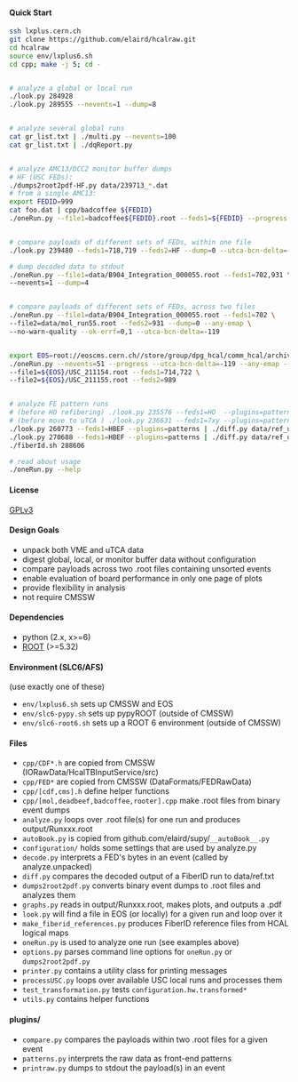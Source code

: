 #### Quick Start
```bash
ssh lxplus.cern.ch
git clone https://github.com/elaird/hcalraw.git
cd hcalraw
source env/lxplus6.sh
cd cpp; make -j 5; cd -


# analyze a global or local run
./look.py 284928
./look.py 289555 --nevents=1 --dump=8


# analyze several global runs
cat gr_list.txt | ./multi.py --nevents=100
cat gr_list.txt | ./dqReport.py


# analyze AMC13/DCC2 monitor buffer dumps
# HF (USC FEDs):
./dumps2root2pdf-HF.py data/239713_*.dat
# from a single AMC13:
export FEDID=999
cat foo.dat | cpp/badcoffee ${FEDID}
./oneRun.py --file1=badcoffee${FEDID}.root --feds1=${FEDID} --progress


# compare payloads of different sets of FEDs, within one file
./look.py 239480 --feds1=718,719 --feds2=HF --dump=0 --utca-bcn-delta=-131 --no-warn-quality

# dump decoded data to stdout
./oneRun.py --file1=data/B904_Integration_000055.root --feds1=702,931 \
--nevents=1 --dump=4


# compare payloads of different sets of FEDs, across two files
./oneRun.py --file1=data/B904_Integration_000055.root --feds1=702 \
--file2=data/mol_run55.root --feds2=931 --dump=0 --any-emap \
--no-warn-quality --ok-errf=0,1 --utca-bcn-delta=-119


export EOS=root://eoscms.cern.ch//store/group/dpg_hcal/comm_hcal/archival/20160914_USC_Run1_runs133054-220908; \
./oneRun.py --nevents=51 --progress --utca-bcn-delta=-119 --any-emap --no-warn-quality --dump=0 \
--file1=${EOS}/USC_211154.root --feds1=714,722 \
--file2=${EOS}/USC_211155.root --feds2=989


# analyze FE pattern runs
# (before HO refibering) ./look.py 235576 --feds1=HO  --plugins=patterns | ./diff.py data/ref_2014.txt
# (before move to uTCA ) ./look.py 236631 --feds1=7xy --plugins=patterns | ./diff.py data/ref_vme_G.txt
./look.py 260773 --feds1=HBEF --plugins=patterns | ./diff.py data/ref_utca_G.txt
./look.py 270688 --feds1=HBEF --plugins=patterns | ./diff.py data/ref_utca_G.txt
./fiberId.sh 288606

# read about usage
./oneRun.py --help
```

#### License
[GPLv3](http://www.gnu.org/licenses/gpl.html)


#### Design Goals
* unpack both VME and uTCA data
* digest global, local, or monitor buffer data without configuration
* compare payloads across two .root files containing unsorted events
* enable evaluation of board performance in only one page of plots
* provide flexibility in analysis
* not require CMSSW


#### Dependencies
* python (2.x, x>=6)
* [ROOT](https://root.cern.ch/) (>=5.32)


#### Environment (SLC6/AFS)
(use exactly one of these)
* `env/lxplus6.sh` sets up CMSSW and EOS
* `env/slc6-pypy.sh` sets up pypyROOT (outside of CMSSW)
* `env/slc6-root6.sh` sets up a ROOT 6 environment (outside of CMSSW)


#### Files
* `cpp/CDF*.h` are copied from CMSSW (IORawData/HcalTBInputService/src)
* `cpp/FED*` are copied from CMSSW (DataFormats/FEDRawData)
* `cpp/[cdf,cms].h` define helper functions
* `cpp/[mol,deadbeef,badcoffee,rooter].cpp` make .root files from binary event dumps
* `analyze.py` loops over .root file(s) for one run and produces output/Runxxx.root
* `autoBook.py` is copied from github.com/elaird/supy/`__autoBook__.py`
* `configuration/` holds some settings that are used by analyze.py
* `decode.py` interprets a FED's bytes in an event (called by analyze.unpacked)
* `diff.py` compares the decoded output of a FiberID run to data/ref.txt
* `dumps2root2pdf.py` converts binary event dumps to .root files and analyzes them
* `graphs.py` reads in output/Runxxx.root, makes plots, and outputs a .pdf
* `look.py` will find a file in EOS (or locally) for a given run and loop over it
* `make_fiberid_references.py` produces FiberID reference files from HCAL logical maps
* `oneRun.py` is used to analyze one run (see examples above)
* `options.py` parses command line options for `oneRun.py` or `dumps2root2pdf.py`
* `printer.py` contains a utility class for printing messages
* `processUSC.py` loops over available USC local runs and processes them
* `test_transformation.py` tests `configuration.hw.transformed*`
* `utils.py` contains helper functions

#### plugins/
* `compare.py` compares the payloads within two .root files for a given event
* `patterns.py` interprets the raw data as front-end patterns
* `printraw.py` dumps to stdout the payload(s) in an event
